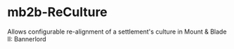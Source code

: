 # mb2b-ReCulture
Allows configurable re-alignment of a settlement's culture in Mount &amp; Blade II: Bannerlord
